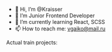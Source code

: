 - 👋 Hi, I’m @Kraisser
- 👀 I’m Junior Frontend Developer
- 🌱 I’m currently learning React, SCSS
- 📫 How to reach me: vgaiko@mail.ru

Actual train projects: 
